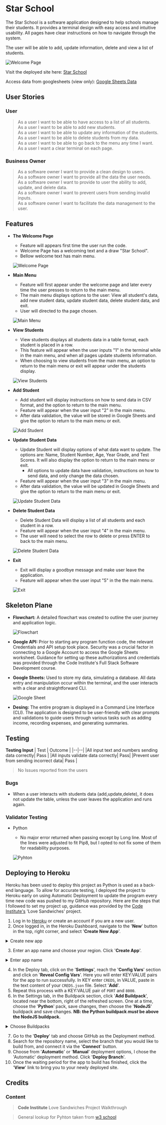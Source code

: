 # Star School

The Star School is a software application designed to help schools manage their students. It provides a terminal design with easy access and intuitive usability. All pages have clear instructions on how to navigate through the system.

The user will be able to add, update information, delete and view a list of students.

![Welcome Page](https://github.com/Jonatas-01/Star-School/blob/main/readme-img/welcome-main.png)

Visit the deployed site here: [Star School](https://star-school-aecf5ade78e1.herokuapp.com/)

Access data from googlesheets (view only): [Google Sheets Data](https://docs.google.com/spreadsheets/d/1CCOi1AUOKehff-ohgTwe3t93eIQz85yU5-M2x407v5E/edit?usp=sharing)

## User Stories

### User
> As a user I want to be able to have access to a list of all students.   
> As a user I want to be able to add new students.    
> As a user I want to be able to update any information of the students.  
> As a user I want to be able to delete students from my data.    
> As a user I want to be able to go back to the menu any time I want.   
> As a user I want a clear terminal on each page.   

### Business Owner
> As a software owner I want to provide a clean design to users.    
> As a software owner I want to provide all the data the user needs.     
> As a software owner I want to provide to user the ability to add, update, and delete data.     
> As a software owner I want to prevent users from sending invalid inputs.   
> As a software owner I want to facilitate the data management to the user. 

## Features

- __The Welcome Page__

    - Feature will appears first time the user run the code.
    - Welcome Page has a welcoming text and a draw "Star School".
    - Bellow welcome text has main menu.

    ![Welcome Page](https://github.com/Jonatas-01/Star-School/blob/main/readme-img/welcome-page.png)

- __Main Menu__

    - Feature will first appear under the welcome page and later every time the user presses to return to the main menu.
    - The main menu displays options to the user: View all student's data, add new student data, update student data, delete student data, and exit.
    - User will directed to tha page chosen.

    ![Main Menu](https://github.com/Jonatas-01/Star-School/blob/main/readme-img/main-menu.png)

- __View Students__

    - View students displays all students data in a table format, each student is placed in a row.
    - This feature will appear when the user inputs "1" in the terminal while in the main menu, and when all pages update students information.
    - When choosing to view students from the main menu, an option to return to the main menu or exit will appear under the students display.

    ![View Students](https://github.com/Jonatas-01/Star-School/blob/main/readme-img/view-students.png)

- __Add Student__

    - Add student will display instructions on how to send data in CSV format, and the option to return to the main menu.
    - Feature will appear when the user input "2" in the main menu.
    - After data validation, the value will be stored in Google Sheets and give the option to return to the main menu or exit.

    ![Add Student](https://github.com/Jonatas-01/Star-School/blob/main/readme-img/add-student.png)

- __Update Student Data__

    - Update Student will display options of what data want to update. The options are: Name, Student Number, Age, Year Grade, and Test Scores. It will also display the option to return to the main menu or exit.
        - All options to update data have validation, instructions on how to send data, and only change the data chosen.
    - Feature will appear when the user input "3" in the main menu.
    - After data validation, the value will be updated in Google Sheets and give the option to return to the main menu or exit.

    ![Update Student Data](https://github.com/Jonatas-01/Star-School/blob/main/readme-img/update-student.png)

- __Delete Student Data__

    - Delete Student Data will display a list of all students and each student in a row.
    - Feature will appear when the user input "4" in the main menu.
    - The user will need to select the row to delete or press ENTER to back to the main menu.

    ![Delete Student Data](https://github.com/Jonatas-01/Star-School/blob/main/readme-img/delete.png)

- __Exit__

    - Exit will display a goodbye message and make user leave the application. 
    - Feature will appear when the user input "5" in the the main menu.

    ![Exit](https://github.com/Jonatas-01/Star-School/blob/main/readme-img/exit.png)

## Skeleton Plane

- __Flowchart:__
    A detailed flowchart was created to outline the user journey and application logic.
    
    ![Flowchart](https://github.com/Jonatas-01/Star-School/blob/main/readme-img/flowchart.png)

- __Google API:__
    Prior to starting any program function code, the relevant Credentials and API setup took place. Security was a crucial factor in connecting to a Google Account to access the Google Sheets worksheet. Guidance for setting up these authorizations and credentials was provided through the Code Institute's Full Stack Software Development course.

- __Google Sheets:__
    Used to store my data, simulating a database. All data entry and manipulation occur within the terminal, and the user interacts with a clear and straightforward CLI.

    ![Google Sheet](https://github.com/Jonatas-01/Star-School/blob/main/readme-img/google-sheet.png)

- __Desing:__
    The entire program is displayed in a Command Line Interface (CLI). The application is designed to be user-friendly with clear prompts and validations to guide users through various tasks such as adding income, recording expenses, and generating summaries.

## Testing

**Testing Input**
| Test | Outcome |
|--|--|
|All input text and numbers sending data correctly| Pass |
|All inputs validate data correctly| Pass|
|Prevent user from sending incorrect data| Pass |

> No Issues reported from the users

### Bugs

- When a user interacts with students data (add,update,delete), it does not update the table, unless the user leaves the application and runs again.

### Validator Testing

- Python
    - No major error returned when passing except by Long line. Most of the lines were adjusted to fit Pip8, but I opted to not fix some of them for readability purposes.

    ![Pyhton](https://github.com/Jonatas-01/Star-School/blob/main/readme-img/python-validation.png)

## Deploying to Heroku  

Heroku has been used to deploy this project as Python is used as a back-end language. To allow for accurate testing, I deployed the project to Heroku early on using Automatic Deployment to update the program every time new code was pushed to my GitHub repository. Here are the steps that I followed to set my project up, guidance was provided by the [Code Institute's](https://codeinstitute.net/ie/) 'Love Sandwiches' project.     

1. Log in to [Heroku](https://id.heroku.com/login) or create an account if you are a new user.
2. Once logged in, in the Heroku Dashboard, navigate to the '**New**' button in the top, right corner, and select '**Create New App**'.
<details>
<summary>Create new app</summary>
</details>  

3. Enter an app name and choose your region. Click '**Create App**'.
<details>
<summary>Enter app name</summary>
</details>  
  
4. In the Deploy tab, click on the '**Settings**', reach the '**Config Vars**' section and click on '**Reveal Config Vars**'. Here you will enter KEY:VALUE pairs for the app to run successfully. In KEY enter `CREDS`, in VALUE, paste in the text content of your `CREDS.json` file. Select '**Add**'.  
5. Repeat this process with a KEY:VALUE pair of `PORT` and `8000`.
6. In the Settings tab, in the Buildpack section, click '**Add Buildpack**', located near the bottom, right of the refreshed screen. One at a time, choose the '**Python**' pack, save changes, then choose the '**NodeJS**' buildpack and save changes. **NB: the Python buildpack _must_ be above the NodeJS buildpack.**
  
<details>
<summary>Choose Buildpacks</summary>
</details>  
  
7. Go to the '**Deploy**' tab and choose GitHub as the Deployment method.
8. Search for the repository name, select the branch that you would like to build from, and connect it via the '**Connect**' button.
9. Choose from '**Automatic**' or '**Manual**' deployment options, I chose the 'Automatic' deployment method. Click '**Deploy Branch**'.
10. Once the waiting period for the app to build has finished, click the '**View**' link to bring you to your newly deployed site. 

## Credits

### Content
>**Code Institute** Love Sandwiches Project Walkthrough     

>  General lookup for Pyhton taken from [w3 school](https://www.w3schools.com/python/)
